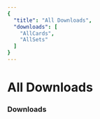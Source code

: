 ```yaml
---
{
  "title": "All Downloads",
  "downloads": [
    "AllCards",
    "AllSets"
  ]
}
---
```


# All Downloads

### Downloads

<GenerateAllDownloads/>